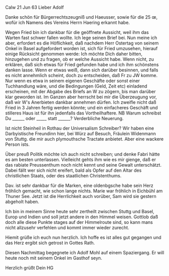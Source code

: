  Calw 21 Jun 63
Lieber Adolf

Danke schön für Bürgerrechtszeugniß und Haeusser, sowie für die 25 œ, wofür ich Namens des Vereins Herrn Haering erkannt habe.

Wegen Fried bin ich dankbar für die geöffnete Aussicht, weil ihm das Warten fast schwer fallen wollte. Ich lege seinen Brief bei. Nun meine ich aber, erfordert es die Höflichkeit, daß nachdem Herr Ostertag von seinem Onkel in Basel aufgefordert worden ist, sich für Fried umzusehen, hierauf einige Rücksicht genommen werde: Ich möchte Dich daher bitten, hinzugehen und zu fragen, ob er welche Aussicht habe. Wenn nicht, zu erklären, daß sich etwas für Fried gefunden habe und ich ihm schönstens danken lasse. Wenn er etwas weiß, dann sich darüber besinnen, und falls es nicht annehmlich scheint, doch zu entscheiden, daß Fr zu JW komme. Nur wenn es etwa in seinem eigenen Geschäfte oder sonst einer Tuchhandlung wäre, und die Bedingungen (Geld, Zeit etc) einladend erscheinen, mit der Abgabe des Briefs an W zu zögern, bis man darüber klar geworden ist. Im Ganzen aber herrscht bei mir die Überzeugung vor, daß wir W's Anerbieten dankbar annehmen dürfen. Ich zweifle nicht daß Fried in 3 Jahren fertig werden könnte; und ein einfacheres Geschäft und stilleres Haus ist für ihn jedenfalls das Vortheilhaftere. 
NB Warum schreibst Du ______ oder _____ statt ______? Verderbliche Neuerung.

Ist nicht Steinheil in Rothau der Universalism Schreiber? Wir haben eine Darbyistische Freundinn hier, bei Würz auf Besuch, Fräulein Widenmann von Stuttg. die mir auch plymouthsche Tractate anbietet. Aber eine wackere Person ists.

Über preuß Politik möchte ich auch nicht schreiben; und denke Fabri hätte es am besten unterlassen. Vielleicht gehts ihm wie es mir gienge, daß er das rabiate Preussenthum noch nicht kennt und seine Gewalt unterschätzt. Dabei fällt wer sich nicht ereifert, bald als Opfer auf den Altar des christlichen Staats, oder des staatlichen Christenthums.

Dav. ist sehr dankbar für die Marken, eine oldenbgsche habe sein Herz fröhlich gemacht, wie schon lange nichts. Marie war fröhlich in Eichbühl am Thuner See. Jetzt ist die Herrlichkeit auch vorüber, Sam wird sie gestern abgeholt haben.

Ich bin in meinem Sinne heute sehr zertheilt zwischen Stuttg und Basel, Europ und Indien und soll jetzt andere in den Himmel weisen. Gottlob daß doch alle diese Punkte stages auf der Himmelroute sind, so kann mans nicht allzusehr verfehlen und kommt immer wieder zurecht.

Hiemit grüße ich euch nun herzlich. Ich hoffe es ist alles gut gegangen und das Herz ergibt sich getrost in Gottes Rath.

Diesen Nachmittag begegnete ich Adolf Mohl auf einem Spaziergang. Er will heute noch mit seinem Onkel im Gasthof seyn.

 Herzlich grüßt
 Dein HG


